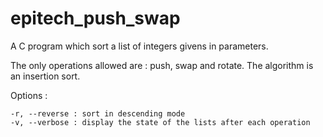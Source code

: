 epitech_push_swap
=================

A C program which sort a list of integers givens in parameters.

The only operations allowed are : push, swap and rotate.
The algorithm is an insertion sort.

Options :

	-r, --reverse : sort in descending mode
	-v, --verbose : display the state of the lists after each operation